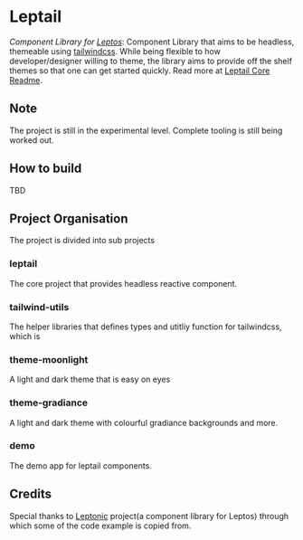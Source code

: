 # Leptail
*Component Library for [Leptos](https://github.com/leptos-rs/leptos)*: Component Library that aims to be headless, themeable using [tailwindcss](https://github.com/tailwindlabs/tailwindcss). While being flexible to how developer/designer willing to theme, the library aims to provide off the shelf themes so that one can get started quickly. Read more at [Leptail Core Readme](https://github.com/leptail/leptail/tree/main/leptail).  

## Note
The project is still in the experimental level. Complete tooling is still being worked out.


## How to build
TBD

## Project Organisation 
The project is divided into sub projects

### leptail
The core project that provides headless reactive component.

### tailwind-utils
The helper libraries that defines types and utitliy function for tailwindcss, which is  

### theme-moonlight 
A light and dark theme that is easy on eyes  

### theme-gradiance 
A light and dark theme with colourful gradiance backgrounds and more.

### demo 
The demo app for leptail components. 



## Credits
Special thanks to [Leptonic](https://github.com/lpotthast/leptonic) project(a component library for Leptos) through which some of the code example is copied from.
